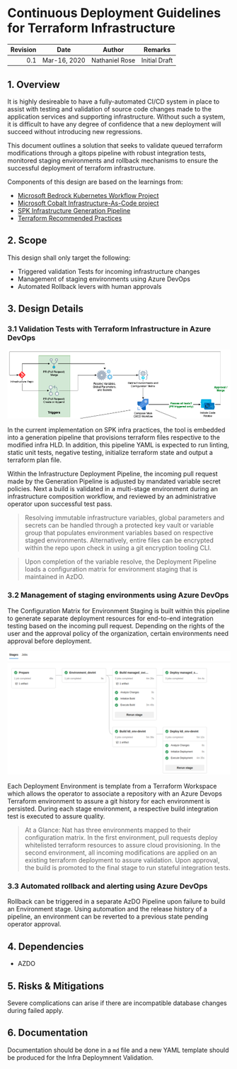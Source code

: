 # Continuous Deployment Guidelines for Terraform Infrastructure


| Revision | Date         | Author         | Remarks                                |
| -------: | ------------ | -------------- | -------------------------------------- |
|      0.1 | Mar-16, 2020 | Nathaniel Rose | Initial Draft                          |



## 1. Overview

It is highly desireable to have a fully-automated CI/CD system in place to assist with testing and validation of source code changes made to the application services and supporting infrastructure. Without such a system, it is difficult to have any degree of confidence that a new deployment will succeed without introducing new regressions.

This document outlines a solution that seeks to validate queued terraform modifications through a gitops pipeline with robust integration tests, monitored staging environments and rollback mechanisms to ensure the successful deployment of terraform infrastructure.

Components of this design are based on the learnings from:
- [Microsoft Bedrock Kubernetes Workflow Project](github.com/microsoft/bedrock)
- [Microsoft Cobalt Infrastructure-As-Code project](github.com/microsoft/cobalt)
- [SPK Infrastructure Generation Pipeline](https://github.com/CatalystCode/spk/blob/master/guides/infra/spk-infra-generation-pipeline.md) 
- [Terraform Recommended Practices](https://www.terraform.io/docs/cloud/guides/recommended-practices/) 

## 2. Scope

This design shall only target the following:
- Triggered validation Tests for incoming infrastructure changes
- Management of staging environments using Azure DevOps
- Automated Rollback levers with human approvals

## 3. Design Details

### 3.1 Validation Tests with Terraform Infrastructure in Azure DevOps

![](/images/Validation_Cycle.png)

In the current implementation on SPK infra practices, the tool is embedded into a generation pipeline that provisions terraform files respective to the modified infra HLD. In addition, this pipeline YAML is expected to run linting, static unit tests, negative testing, initialize terraform state and output a terraform plan file.

Within the Infrastructure Deployment Pipeline, the incoming pull request made by the Generation Pipeline is adjusted by mandated variable secret policies. Next a build is validated in a multi-stage environment during an infrastructure composition workflow, and reviewed by an administrative operator upon successful test pass.  

> Resolving immutable infrastructure variables, global parameters and secrets can be handled through a protected key vault or variable group that populates environment variables based on respective staged environments. Alternatively, entire files can be encrypted within the repo upon check in using a git encryption tooling CLI.

> Upon completion of the variable resolve, the Deployment Pipeline loads a configuration matrix for environment staging that is maintained in AzDO.

### 3.2 Management of staging environments using Azure DevOps

The Configuration Matrix for Environment Staging is built within this pipeline to generate separate deployment resources for end-to-end integration testing based on the incoming pull request. Depending on the rights of the user and the approval policy of the organization, certain environments need approval before deployment.

![](/images/buildSample.png)

Each Deployment Environment is template from a Terraform Workspace which allows the operator to associate a repository with an Azure Devops Terraform environment to assure a git history for each environment is persisted. During each stage environment, a respective build integration test is executed to assure quality.

> At a Glance: Nat has three environments mapped to their configuration matrix. In the first environment, pull requests deploy whitelisted terraform resources to assure cloud provisioning. In the second environment, all incoming modifications are applied on an existing terraform deployment to assure validation. Upon approval, the build is promoted to the final stage to run stateful integration tests.

### 3.3 Automated rollback and alerting using Azure DevOps

Rollback can be triggered in a separate AzDO Pipeline upon failure to build an Environment stage. Using automation and the release history of a pipeline, an environment can be reverted to a previous state pending operator approval.


## 4. Dependencies
- AZDO

## 5. Risks & Mitigations
Severe complications can arise if there are incompatible database changes during failed apply.

## 6. Documentation
Documentation should be done in a `md` file and a new YAML template should be produced for the Infra Deploymnent Validation.